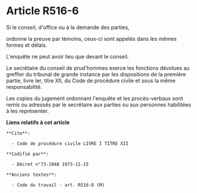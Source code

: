 # Article R516-6

Si le conseil, d'office ou à la demande des parties,

ordonne la preuve par témoins, ceux-ci sont appelés dans les mêmes formes et délais.

L'enquête ne peut avoir lieu que devant le conseil.

Le secrétaire du conseil de prud'hommes exerce les fonctions dévolues au greffier du tribunal de grande instance par les
dispositions de la première partie, livre Ier, titre XII, du Code de procédure civile et sous la même responsabilité.

Les copies du jugement ordonnant l'enquête et les procès-verbaux sont remis ou adressés par le secrétaire aux parties ou aux
personnes habilitées à les représenter.

**Liens relatifs à cet article**

	**Cite**:

	  - Code de procédure civile LIVRE I TITRE XII

	**Codifié par**:

	  - Décret n°73-1048 1973-11-15

	**Anciens textes**:

	  - Code du travail - art. R516-8 (M)
